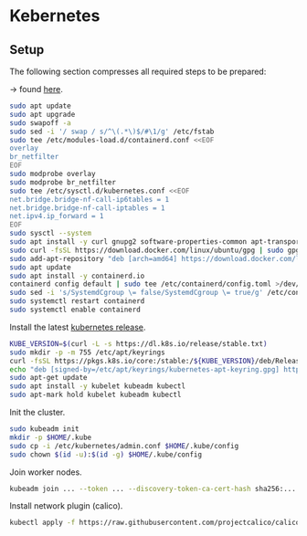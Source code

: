# Kebernetes

## Setup

The following section compresses all required steps to be prepared:

&rarr; found [here](https://hbayraktar.medium.com/how-to-install-kubernetes-cluster-on-ubuntu-22-04-step-by-step-guide-7dbf7e8f5f99).

```bash
sudo apt update
sudo apt upgrade
sudo swapoff -a
sudo sed -i '/ swap / s/^\(.*\)$/#\1/g' /etc/fstab
sudo tee /etc/modules-load.d/containerd.conf <<EOF
overlay
br_netfilter
EOF
sudo modprobe overlay
sudo modprobe br_netfilter
sudo tee /etc/sysctl.d/kubernetes.conf <<EOF
net.bridge.bridge-nf-call-ip6tables = 1
net.bridge.bridge-nf-call-iptables = 1
net.ipv4.ip_forward = 1
EOF
sudo sysctl --system
sudo apt install -y curl gnupg2 software-properties-common apt-transport-https ca-certificates
sudo curl -fsSL https://download.docker.com/linux/ubuntu/gpg | sudo gpg --dearmour -o /etc/apt/trusted.gpg.d/docker.gpg
sudo add-apt-repository "deb [arch=amd64] https://download.docker.com/linux/ubuntu $(lsb_release -cs) stable"
sudo apt update
sudo apt install -y containerd.io
containerd config default | sudo tee /etc/containerd/config.toml >/dev/null 2>&1
sudo sed -i 's/SystemdCgroup \= false/SystemdCgroup \= true/g' /etc/containerd/config.toml
sudo systemctl restart containerd
sudo systemctl enable containerd
```

Install the latest [kubernetes release](https://kubernetes.io/docs/tasks/tools/install-kubectl-linux/).

```bash
KUBE_VERSION=$(curl -L -s https://dl.k8s.io/release/stable.txt)
sudo mkdir -p -m 755 /etc/apt/keyrings
curl -fsSL https://pkgs.k8s.io/core:/stable:/${KUBE_VERSION}/deb/Release.key | sudo gpg --dearmor -o /etc/apt/keyrings/kubernetes-apt-keyring.gpg
echo "deb [signed-by=/etc/apt/keyrings/kubernetes-apt-keyring.gpg] https://pkgs.k8s.io/core:/stable:/${KUBE_VERSION}/deb/ /" | sudo tee /etc/apt/sources.list.d/kubernetes.list
sudo apt-get update
sudo apt install -y kubelet kubeadm kubectl
sudo apt-mark hold kubelet kubeadm kubectl
```

Init the cluster.

```bash
sudo kubeadm init
mkdir -p $HOME/.kube
sudo cp -i /etc/kubernetes/admin.conf $HOME/.kube/config
sudo chown $(id -u):$(id -g) $HOME/.kube/config
```

Join worker nodes.

```bash
kubeadm join ... --token ... --discovery-token-ca-cert-hash sha256:...
```

Install network plugin (calico).

```bash
kubectl apply -f https://raw.githubusercontent.com/projectcalico/calico/v3.27.0/manifests/calico.yaml
```